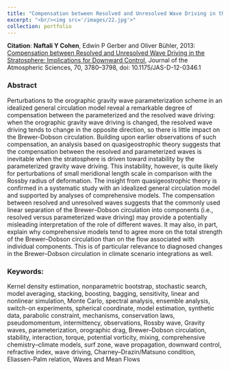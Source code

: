 ```yaml
---
title: "Compensation between Resolved and Unresolved Wave Driving in the Stratosphere: Implications for Downward Control"
excerpt: "<br/><img src='/images/22.jpg'>"
collection: portfolio
---
```


**Citation**: **Naftali Y Cohen**, Edwin P Gerber and Oliver Bühler, 2013: [Compensation between Resolved and Unresolved Wave Driving in the Stratosphere: Implications for Downward Control](https://journals.ametsoc.org/doi/abs/10.1175/JAS-D-12-0346.1), Journal of the Atmospheric Sciences, 70, 3780–3798, doi: 10.1175/JAS-D-12-0346.1

### Abstract

Perturbations to the orographic gravity wave parameterization scheme in an idealized general circulation model reveal a remarkable degree of compensation between the parameterized and the resolved wave driving: when the orographic gravity wave driving is changed, the resolved wave driving tends to change in the opposite direction, so there is little impact on the Brewer-Dobson circulation. Building upon earlier observations of such compensation, an analysis based on quasigeostrophic theory suggests that the compensation between the resolved and parameterized waves is inevitable when the stratosphere is driven toward instability by the parameterized gravity wave driving. This instability, however, is quite likely for perturbations of small meridional length scale in comparison with the Rossby radius of deformation. The insight from quasigeostrophic theory is confirmed in a systematic study with an idealized general circulation model and supported by analyses of comprehensive models. The compensation between resolved and unresolved waves suggests that the commonly used linear separation of the Brewer–Dobson circulation into components (i.e., resolved versus parameterized wave driving) may provide a potentially misleading interpretation of the role of different waves. It may also, in part, explain why comprehensive models tend to agree more on the total strength of the Brewer–Dobson circulation than on the flow associated with individual components. This is of particular relevance to diagnosed changes in the Brewer–Dobson circulation in climate scenario integrations as well.


### Keywords:

Kernel density estimation, nonparametric bootstrap, stochastic search, model averaging, stacking, boosting, bagging, sensitivity, linear and nonlinear simulation, Monte Carlo, spectral analysis, ensemble analysis, switch-on experiments, spherical coordinate, model estimation, synthetic data, parabolic constraint, mechanisms, conservation laws, pseudomomentum, intermittency, observations, Rossby wave, Gravity waves, parameterization, orographic drag, Brewer–Dobson circulation, stability, interaction, torque, potential vorticity, mixing, comprehensive chemistry–climate models, surf zone, wave propagation, downward control, refractive index, wave driving, Charney–Drazin/Matsuno condition, Eliassen-Palm relation, Waves and Mean Flows
